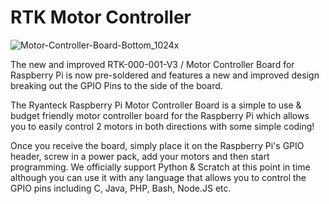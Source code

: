 # RTK Motor Controller

![Motor-Controller-Board-Bottom_1024x](https://user-images.githubusercontent.com/1878314/85520683-2a573b00-b5fb-11ea-9f20-cbd59273d849.jpg)

The new and improved RTK-000-001-V3 / Motor Controller Board for Raspberry Pi is now pre-soldered and features a new and improved design breaking out the GPIO Pins to the side of the board.

The Ryanteck Raspberry Pi Motor Controller Board is a simple to use & budget friendly motor controller board for the Raspberry Pi which allows you to easily control 2 motors in both directions with some simple coding!

Once you receive the board, simply place it on the Raspberry Pi's GPIO header, screw in a power pack, add your motors and then start programming. We officially support Python & Scratch at this point in time although you can use it with any language that allows you to control the GPIO pins including C, Java, PHP, Bash, Node.JS etc.
